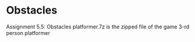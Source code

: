# Obstacles
Assignment 5.5: Obstacles
platformer.7z is the zipped file of the game 3-rd person platformer
